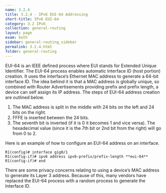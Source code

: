 ```yaml
---
name: 3.2.4
title: 3.2.4 - IPv6 EUI-64 Addressing
short-title: IPv6 EUI-64
category: 3.2 IPv6
collection: general-routing
layout: page
exam: both
sidebar: general-routing_sidebar
permalink: 3.2.4.html
folder: general-routing
---
```

EUI-64 is an IEEE defined process where EUI stands for Extended Unique Identifier. The EUI-64 process enables automatic Interface ID (host portion) creation. It uses the interface’s Ethernet MAC address to generate a 64-bit interface ID. The idea behind it is that a MAC address is globally unique, so combined with Router Advertisements providing prefix and prefix length, a device can self assign its IP address. The steps of EUI-64 address creation are outlined below.
1. The MAC address is split in the middle with 24 bits on the left and 24 bits on the right.
2. FFFE is inserted between the 24 bits.
3. The seventh bit is inverted (if it is 0 it becomes 1 and vice versa). The hexadecimal value (since it is the 7th bit or 2nd bit from the right) will go from 0 to 2.

Here is an example of how to configure an EUI-64 address on an interface.
```
R1(config)# interface gig0/1
R1(config-if)# ipv6 address ipv6-prefix/prefix-length **eui-64**
R1(config-if)# end
```

There are some privacy concerns relating to using a device’s MAC address to generate its Layer 3 address. Because of this, many vendors have replaced the EUI-64 process with a random process to generate the Interface ID.
